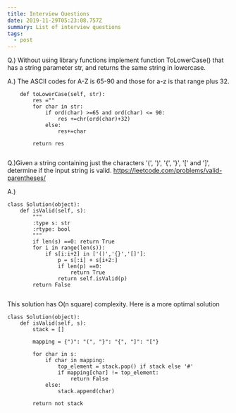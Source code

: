 ```yaml
---
title: Interview Questions
date: 2019-11-29T05:23:08.757Z
summary: List of interview questions
tags:
  - post
---
```

Q.) Without using library functions implement function ToLowerCase() that has a string parameter str, and returns the same string in lowercase.

A.) The ASCII codes for A-Z is 65-90 and those for a-z is that range plus 32.

```
    def toLowerCase(self, str):
        res =""
        for char in str:
            if ord(char) >=65 and ord(char) <= 90:
                res +=chr(ord(char)+32)
            else:
                res+=char
        
        return res
        
```

Q.)Given a string containing just the characters '(', ')', '{', '}', '\[' and ']', determine if the input string is valid. <https://leetcode.com/problems/valid-parentheses/>

A.) 

```
class Solution(object):
    def isValid(self, s):
        """
        :type s: str
        :rtype: bool
        """
        if len(s) ==0: return True
        for i in range(len(s)):
            if s[i:i+2] in ['()','{}','[]']:
                p = s[:i] + s[i+2:]
                if len(p) ==0:
                    return True
                return self.isValid(p)
        return False
                
```

This solution has O(n square) complexity. Here is a more optimal solution

```
class Solution(object):
    def isValid(self, s):
        stack = []

        mapping = {")": "(", "}": "{", "]": "["}

        for char in s:
            if char in mapping:
                top_element = stack.pop() if stack else '#'
                if mapping[char] != top_element:
                    return False
            else:
                stack.append(char)

        return not stack
```
